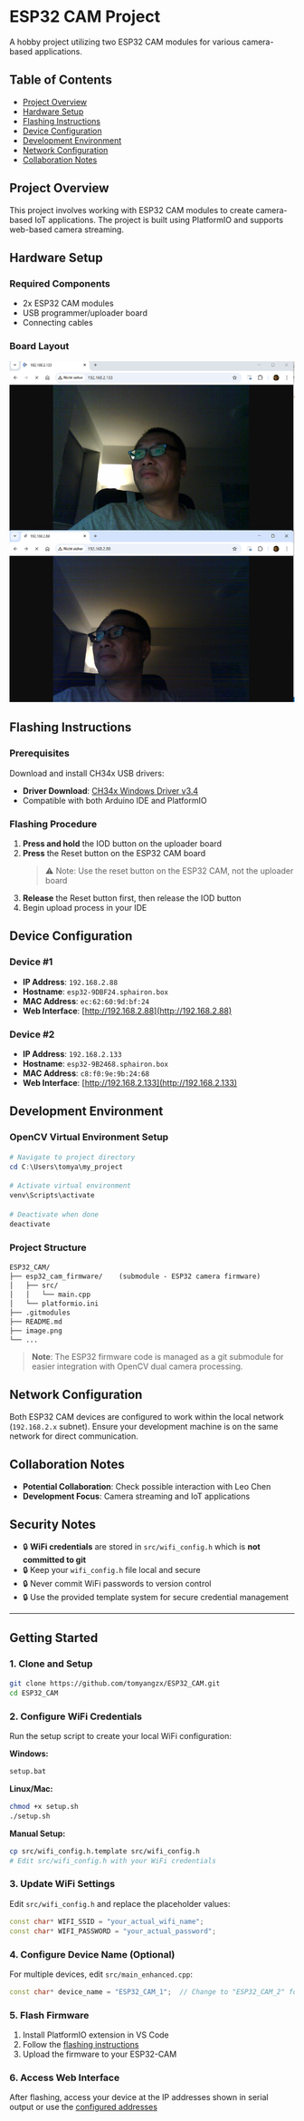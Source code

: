 # ESP32 CAM Project

A hobby project utilizing two ESP32 CAM modules for various camera-based applications.

## Table of Contents
- [Project Overview](#project-overview)
- [Hardware Setup](#hardware-setup)
- [Flashing Instructions](#flashing-instructions)
- [Device Configuration](#device-configuration)
- [Development Environment](#development-environment)
- [Network Configuration](#network-configuration)
- [Collaboration Notes](#collaboration-notes)

## Project Overview

This project involves working with ESP32 CAM modules to create camera-based IoT applications. The project is built using PlatformIO and supports web-based camera streaming.

## Hardware Setup

### Required Components
- 2x ESP32 CAM modules
- USB programmer/uploader board
- Connecting cables

### Board Layout
![ESP32 CAM Setup](image.png)

## Flashing Instructions

### Prerequisites
Download and install CH34x USB drivers:
- **Driver Download**: [CH34x Windows Driver v3.4](https://sparks.gogo.co.nz/assets/_site_/downloads/CH34x_Install_Windows_v3_4.zip)
- Compatible with both Arduino IDE and PlatformIO

### Flashing Procedure
1. **Press and hold** the IOD button on the uploader board
2. **Press** the Reset button on the ESP32 CAM board 
   > ⚠️ Note: Use the reset button on the ESP32 CAM, not the uploader board
3. **Release** the Reset button first, then release the IOD button
4. Begin upload process in your IDE

## Device Configuration

### Device #1
- **IP Address**: `192.168.2.88`
- **Hostname**: `esp32-9DBF24.sphairon.box`
- **MAC Address**: `ec:62:60:9d:bf:24`
- **Web Interface**: [http://192.168.2.88](http://192.168.2.88)

### Device #2
- **IP Address**: `192.168.2.133`
- **Hostname**: `esp32-9B2468.sphairon.box`
- **MAC Address**: `c8:f0:9e:9b:24:68`
- **Web Interface**: [http://192.168.2.133](http://192.168.2.133)

## Development Environment

### OpenCV Virtual Environment Setup

```powershell
# Navigate to project directory
cd C:\Users\tomya\my_project

# Activate virtual environment
venv\Scripts\activate

# Deactivate when done
deactivate
```

### Project Structure
```
ESP32_CAM/
├── esp32_cam_firmware/    (submodule - ESP32 camera firmware)
│   ├── src/
│   │   └── main.cpp
│   └── platformio.ini
├── .gitmodules
├── README.md
├── image.png
└── ...
```

> **Note**: The ESP32 firmware code is managed as a git submodule for easier integration with OpenCV dual camera processing.

## Network Configuration

Both ESP32 CAM devices are configured to work within the local network (`192.168.2.x` subnet). Ensure your development machine is on the same network for direct communication.

## Collaboration Notes

- **Potential Collaboration**: Check possible interaction with Leo Chen
- **Development Focus**: Camera streaming and IoT applications

## Security Notes

- 🔒 **WiFi credentials** are stored in `src/wifi_config.h` which is **not committed to git**
- 🔒 Keep your `wifi_config.h` file local and secure
- 🔒 Never commit WiFi passwords to version control
- 🔒 Use the provided template system for secure credential management

---

## Getting Started

### 1. Clone and Setup
```bash
git clone https://github.com/tomyangzx/ESP32_CAM.git
cd ESP32_CAM
```

### 2. Configure WiFi Credentials
Run the setup script to create your local WiFi configuration:

**Windows:**
```cmd
setup.bat
```

**Linux/Mac:**
```bash
chmod +x setup.sh
./setup.sh
```

**Manual Setup:**
```bash
cp src/wifi_config.h.template src/wifi_config.h
# Edit src/wifi_config.h with your WiFi credentials
```

### 3. Update WiFi Settings
Edit `src/wifi_config.h` and replace the placeholder values:
```cpp
const char* WIFI_SSID = "your_actual_wifi_name";
const char* WIFI_PASSWORD = "your_actual_password";
```

### 4. Configure Device Name (Optional)
For multiple devices, edit `src/main_enhanced.cpp`:
```cpp
const char* device_name = "ESP32_CAM_1";  // Change to "ESP32_CAM_2" for second device
```

### 5. Flash Firmware
1. Install PlatformIO extension in VS Code
2. Follow the [flashing instructions](#flashing-instructions)
3. Upload the firmware to your ESP32-CAM

### 6. Access Web Interface
After flashing, access your device at the IP addresses shown in serial output or use the [configured addresses](#device-configuration)

